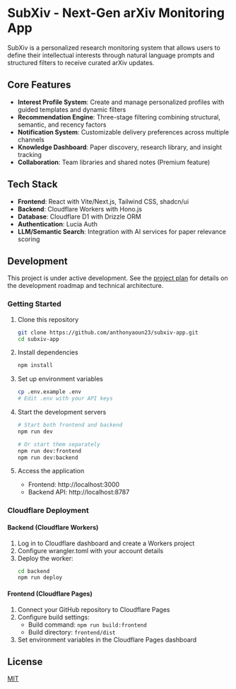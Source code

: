 # SubXiv - Next-Gen arXiv Monitoring App

SubXiv is a personalized research monitoring system that allows users to define their intellectual interests through natural language prompts and structured filters to receive curated arXiv updates. 

## Core Features

- **Interest Profile System**: Create and manage personalized profiles with guided templates and dynamic filters
- **Recommendation Engine**: Three-stage filtering combining structural, semantic, and recency factors
- **Notification System**: Customizable delivery preferences across multiple channels
- **Knowledge Dashboard**: Paper discovery, research library, and insight tracking
- **Collaboration**: Team libraries and shared notes (Premium feature)

## Tech Stack

- **Frontend**: React with Vite/Next.js, Tailwind CSS, shadcn/ui
- **Backend**: Cloudflare Workers with Hono.js
- **Database**: Cloudflare D1 with Drizzle ORM
- **Authentication**: Lucia Auth
- **LLM/Semantic Search**: Integration with AI services for paper relevance scoring

## Development

This project is under active development. See the [project plan](plan.md) for details on the development roadmap and technical architecture.

### Getting Started

1. Clone this repository
   ```bash
   git clone https://github.com/anthonyaoun23/subxiv-app.git
   cd subxiv-app
   ```

2. Install dependencies
   ```bash
   npm install
   ```

3. Set up environment variables
   ```bash
   cp .env.example .env
   # Edit .env with your API keys
   ```

4. Start the development servers
   ```bash
   # Start both frontend and backend
   npm run dev
   
   # Or start them separately
   npm run dev:frontend
   npm run dev:backend
   ```

5. Access the application
   - Frontend: http://localhost:3000
   - Backend API: http://localhost:8787

### Cloudflare Deployment

#### Backend (Cloudflare Workers)

1. Log in to Cloudflare dashboard and create a Workers project
2. Configure wrangler.toml with your account details
3. Deploy the worker:
   ```bash
   cd backend
   npm run deploy
   ```

#### Frontend (Cloudflare Pages)

1. Connect your GitHub repository to Cloudflare Pages
2. Configure build settings:
   - Build command: `npm run build:frontend`
   - Build directory: `frontend/dist`
3. Set environment variables in the Cloudflare Pages dashboard

## License

[MIT](LICENSE)